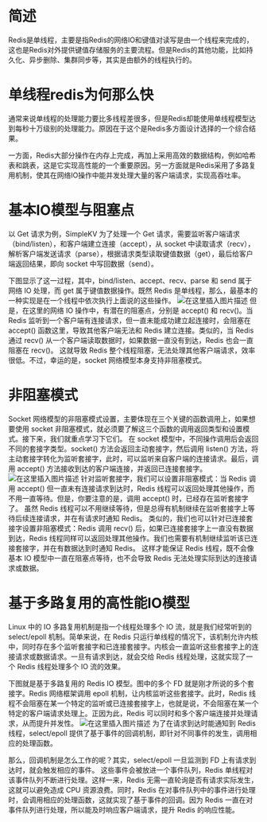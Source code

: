 ﻿# 简述
Redis是单线程，主要是指Redis的网络IO和键值对读写是由一个线程来完成的，这也是Redis对外提供键值存储服务的主要流程。但是Redis的其他功能，比如持久化、异步删除、集群同步等，其实是由额外的线程执行的。

# 单线程redis为何那么快
通常来说单线程的处理能力要比多线程差很多，但是Redis却能使用单线程模型达到每秒十万级别的处理能力。原因在于这个是Redis多方面设计选择的一个综合结果。

一方面，Redis大部分操作在内存上完成，再加上采用高效的数据结构，例如哈希表和跳表，这是它实现高性能的一个重要原因。另一方面就是Redis采用了多路复用机制，使其在网络IO操作中能并发处理大量的客户端请求，实现高吞吐率。

# 基本IO模型与阻塞点
以 Get 请求为例，SimpleKV 为了处理一个 Get 请求，需要监听客户端请求（bind/listen），和客户端建立连接（accept），从 socket 中读取请求（recv），解析客户端发送请求（parse），根据请求类型读取键值数据（get），最后给客户端返回结果，即向 socket 中写回数据（send）。

下图显示了这一过程，其中，bind/listen、accept、recv、parse 和 send 属于网络 IO 处理，而 get 属于键值数据操作。既然 Redis 是单线程，那么，最基本的一种实现是在一个线程中依次执行上面说的这些操作。
![在这里插入图片描述](https://img-blog.csdnimg.cn/c2ca5c70ce8d482ab4a94c3b58449bfa.png)
但是，在这里的网络 IO 操作中，有潜在的阻塞点，分别是 accept() 和 recv()。当 Redis 监听到一个客户端有连接请求，但一直未能成功建立起连接时，会阻塞在 accept() 函数这里，导致其他客户端无法和 Redis 建立连接。类似的，当 Redis 通过 recv() 从一个客户端读取数据时，如果数据一直没有到达，Redis 也会一直阻塞在 recv()。
这就导致 Redis 整个线程阻塞，无法处理其他客户端请求，效率很低。不过，幸运的是，socket 网络模型本身支持非阻塞模式。
# 非阻塞模式
Socket 网络模型的非阻塞模式设置，主要体现在三个关键的函数调用上，如果想要使用 socket 非阻塞模式，就必须要了解这三个函数的调用返回类型和设置模式。接下来，我们就重点学习下它们。
在 socket 模型中，不同操作调用后会返回不同的套接字类型。socket() 方法会返回主动套接字，然后调用 listen() 方法，将主动套接字转化为监听套接字，此时，可以监听来自客户端的连接请求。最后，调用 accept() 方法接收到达的客户端连接，并返回已连接套接字。
![在这里插入图片描述](https://img-blog.csdnimg.cn/dc674edbf9354eac8fba91f20e8cc61f.png)
针对监听套接字，我们可以设置非阻塞模式：当 Redis 调用 accept() 但一直未有连接请求到达时，Redis 线程可以返回处理其他操作，而不用一直等待。但是，你要注意的是，调用 accept() 时，已经存在监听套接字了。
虽然 Redis 线程可以不用继续等待，但是总得有机制继续在监听套接字上等待后续连接请求，并在有请求时通知 Redis。
类似的，我们也可以针对已连接套接字设置非阻塞模式：Redis 调用 recv() 后，如果已连接套接字上一直没有数据到达，Redis 线程同样可以返回处理其他操作。我们也需要有机制继续监听该已连接套接字，并在有数据达到时通知 Redis。
这样才能保证 Redis 线程，既不会像基本 IO 模型中一直在阻塞点等待，也不会导致 Redis 无法处理实际到达的连接请求或数据。
# 基于多路复用的高性能IO模型
Linux 中的 IO 多路复用机制是指一个线程处理多个 IO 流，就是我们经常听到的 select/epoll 机制。简单来说，在 Redis 只运行单线程的情况下，该机制允许内核中，同时存在多个监听套接字和已连接套接字。内核会一直监听这些套接字上的连接请求或数据请求。一旦有请求到达，就会交给 Redis 线程处理，这就实现了一个 Redis 线程处理多个 IO 流的效果。

下图就是基于多路复用的 Redis IO 模型。图中的多个 FD 就是刚才所说的多个套接字。Redis 网络框架调用 epoll 机制，让内核监听这些套接字。此时，Redis 线程不会阻塞在某一个特定的监听或已连接套接字上，也就是说，不会阻塞在某一个特定的客户端请求处理上。正因为此，Redis 可以同时和多个客户端连接并处理请求，从而提升并发性。
![在这里插入图片描述](https://img-blog.csdnimg.cn/05d427e566c74d128fb8f708628e3c2f.png)
为了在请求到达时能通知到 Redis 线程，select/epoll 提供了基于事件的回调机制，即针对不同事件的发生，调用相应的处理函数。

那么，回调机制是怎么工作的呢？其实，select/epoll 一旦监测到 FD 上有请求到达时，就会触发相应的事件。
这些事件会被放进一个事件队列，Redis 单线程对该事件队列不断进行处理。这样一来，Redis 无需一直轮询是否有请求实际发生，这就可以避免造成 CPU 资源浪费。同时，Redis 在对事件队列中的事件进行处理时，会调用相应的处理函数，这就实现了基于事件的回调。因为 Redis 一直在对事件队列进行处理，所以能及时响应客户端请求，提升 Redis 的响应性能。
